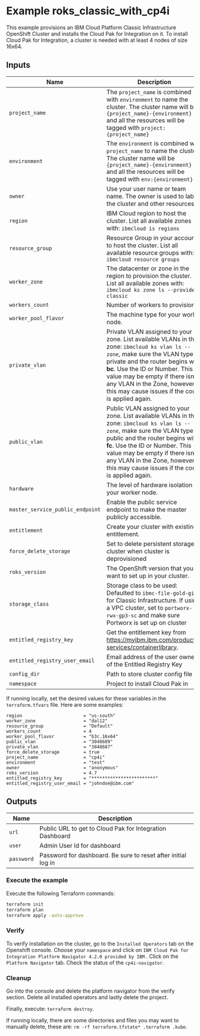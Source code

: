 # Example roks_classic_with_cp4i
This example provisions an IBM Cloud Platform Classic Infrastructure OpenShift Cluster and installs the Cloud Pak for Integration on it.  To install Cloud Pak for Integration, a cluster is needed with at least 4 nodes of size 16x64.

## Inputs

| Name                               | Description  | Default                     | Required |
| ---------------------------------- | ----- | --------------------------- | -------- |
| `project_name`                       | The `project_name` is combined with `environment` to name the cluster. The cluster name will be `{project_name}-{environment}` and all the resources will be tagged with `project:{project_name}`|         `cp4i`                    | No       |
| `environment`                      | The `environment` is combined with `project_name` to name the cluster. The cluster name will be `{project_name}-{environment}` and all the resources will be tagged with `env:{environment}`    | `dev`                   | No       |
| `owner`                            | Use your user name or team name. The owner is used to label the cluster and other resources  | `anonymous`                 | No      |
| `region`                           | IBM Cloud region to host the cluster. List all available zones with: `ibmcloud is regions`    | `us-south`                  | No       |
| `resource_group`                   | Resource Group in your account to host the cluster. List all available resource groups with: `ibmcloud resource groups`     | `Default`         | No       |
| `worker_zone`                       | The datacenter or zone in the region to provision the cluster. List all available zones with: `ibmcloud ks zone ls --provider classic`   | `dal10`                     | No       |
| `workers_count`                       | Number of workers to provision.   | 4                     | No       |
| `worker_pool_flavor`                       | The machine type for your worker node.   | `b3c.16x64`                     | No       |
| `private_vlan`              | Private VLAN assigned to your zone. List available VLANs in the zone: `ibmcloud ks vlan ls --zone`, make sure the VLAN type is private and the router begins with **bc**. Use the ID or Number. This value may be empty if there isn't any VLAN in the Zone, however this may cause issues if the code is applied again. |                             | No       |
| `public_vlan`               | Public VLAN assigned to your zone. List available VLANs in the zone: `ibmcloud ks vlan ls --zone`, make sure the VLAN type is public and the router begins with **fc**. Use the ID or Number. This value may be empty if there isn't any VLAN in the Zone, however this may cause issues if the code is applied again.   |                             | No       |
| `hardware`               | The level of hardware isolation for your worker node.  |             `shared`                | No       |
| `master_service_public_endpoint`               | Enable the public service endpoint to make the master publicly accessible.|             true                | No       |
| `entitlement`               | Create your cluster with existing entitlement.|             true                | No       |
| `force_delete_storage`               | Set to delete persistent storage of cluster when cluster is deprovisioned   |             true                | No       |
| `roks_version`               | The OpenShift version that you want to set up in your cluster. |             true                | No       |
| `storage_class`                   | Storage class to be used: Defaulted to `ibmc-file-gold-gid` for Classic Infrastructure. If using a VPC cluster, set to `portworx-rwx-gp3-sc` and make sure Portworx is set up on cluster  | `ibmc-file-gold-gid`         | No       |
| `entitled_registry_key`            | Get the entitlement key from https://myibm.ibm.com/products-services/containerlibrary.   |                             | Yes      |
| `entitled_registry_user_email`     | Email address of the user owner of the Entitled Registry Key   |                             | Yes      |
| `config_dir`     | Path to store cluster config file |       `./.kube/config`                      | No      |
| `namespace`     | Project to install Cloud Pak in |       `cp4i`                      | No      |

If running locally, set the desired values for these variables in the `terraform.tfvars` file.  Here are some examples:

```hcl
region                       = "us-south"
worker_zone                  = "dal12"
resource_group               = "Default"
workers_count                = 4
worker_pool_flavor           = "b3c.16x64"
public_vlan                  = "3048689"
private_vlan                 = "3048687"
force_delete_storage         = true
project_name                 = "cp4i"
environment                  = "test"
owner                        = "anonymous"
roks_version                 = 4.7
entitled_registry_key        = "************************"
entitled_registry_user_email = "johndoe@ibm.com"
```

## Outputs

| Name                               | Description |
| ---------------------------------- | -----
| `url`                       | Public URL to get to Cloud Pak for Integration Dashboard
| `user`                   | Admin User Id for dashboard
| `password`                   | Password for dashboard.  Be sure to reset after initial log in

### Execute the example

Execute the following Terraform commands:

```bash
terraform init
terraform plan
terraform apply -auto-approve
```

### Verify

To verify installation on the cluster, go to the `Installed Operators` tab on the Openshift console. Choose your `namespace` and click on `IBM Cloud Pak for Integration Platform Navigator 4.2.0 provided by IBM` . Click on the `Platform Navigator` tab. Check the status of the `cp4i-navigator`.

### Cleanup

Go into the console and delete the platform navigator from the verify section. Delete all installed operators and lastly delete the project.

Finally, execute: `terraform destroy`.

If running locally, there are some directories and files you may want to manually delete, these are: `rm -rf terraform.tfstate* .terraform .kube`.
